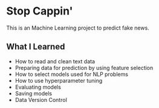 # Stop Cappin'
This is an Machine Learning project to predict fake news.

## What I Learned
* How to read and clean text data
* Preparing data for prediction by using feature selection
* How to select models used for NLP problems
* How to use hyperparameter tuning
* Evaluating models
* Saving models
* Data Version Control
